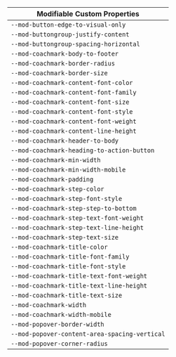 | Modifiable Custom Properties                  |
| --------------------------------------------- |
| `--mod-button-edge-to-visual-only`            |
| `--mod-buttongroup-justify-content`           |
| `--mod-buttongroup-spacing-horizontal`        |
| `--mod-coachmark-body-to-footer`              |
| `--mod-coachmark-border-radius`               |
| `--mod-coachmark-border-size`                 |
| `--mod-coachmark-content-font-color`          |
| `--mod-coachmark-content-font-family`         |
| `--mod-coachmark-content-font-size`           |
| `--mod-coachmark-content-font-style`          |
| `--mod-coachmark-content-font-weight`         |
| `--mod-coachmark-content-line-height`         |
| `--mod-coachmark-header-to-body`              |
| `--mod-coachmark-heading-to-action-button`    |
| `--mod-coachmark-min-width`                   |
| `--mod-coachmark-min-width-mobile`            |
| `--mod-coachmark-padding`                     |
| `--mod-coachmark-step-color`                  |
| `--mod-coachmark-step-font-style`             |
| `--mod-coachmark-step-step-to-bottom`         |
| `--mod-coachmark-step-text-font-weight`       |
| `--mod-coachmark-step-text-line-height`       |
| `--mod-coachmark-step-text-size`              |
| `--mod-coachmark-title-color`                 |
| `--mod-coachmark-title-font-family`           |
| `--mod-coachmark-title-font-style`            |
| `--mod-coachmark-title-text-font-weight`      |
| `--mod-coachmark-title-text-line-height`      |
| `--mod-coachmark-title-text-size`             |
| `--mod-coachmark-width`                       |
| `--mod-coachmark-width-mobile`                |
| `--mod-popover-border-width`                  |
| `--mod-popover-content-area-spacing-vertical` |
| `--mod-popover-corner-radius`                 |
